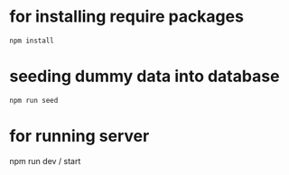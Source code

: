 
# for installing require packages 
    npm install

# seeding dummy data into database 
    npm run seed

# for running  server
 npm run dev / start

<!-- change .env database config according to your database -->

